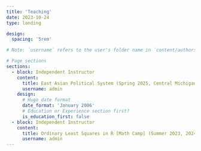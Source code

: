 ```yaml
---
title: 'Teaching'
date: 2023-10-24
type: landing

design:
  spacing: '5rem'

# Note: `username` refers to the user's folder name in `content/authors/`

# Page sections
sections:
  - block: Independent Instructor
    content:
      title: East Asian Political System (Spring 2025, Central Michigan University)
      username: admin
    design:
      # Hugo date format
      date_format: 'January 2006'
      # Education or Experience section first?
      is_education_first: false
  - block: Independent Instructor
    content:
      title: Ordinary Least Squares in R [Math Camp] (Summer 2023, 2024, University of Illinois Urbana-Champaign)
      username: admin
---
```

